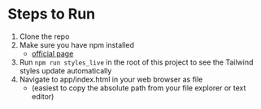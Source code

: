 # Steps to Run

1. Clone the repo
2. Make sure you have npm installed 
    - [official page](https://docs.npmjs.com/downloading-and-installing-node-js-and-npm)
3. Run `npm run styles_live` in the root of this project to see the Tailwind styles update automatically
4. Navigate to app/index.html in your web browser as file 
    - (easiest to copy the absolute path from your file explorer or text editor)
